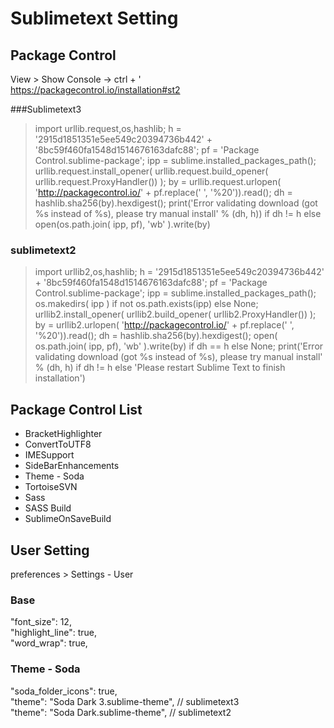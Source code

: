 # Sublimetext Setting

## Package Control
View > Show Console  -> ctrl + '  
https://packagecontrol.io/installation#st2

###Sublimetext3
>import urllib.request,os,hashlib; h = '2915d1851351e5ee549c20394736b442' + '8bc59f460fa1548d1514676163dafc88'; pf = 'Package Control.sublime-package'; ipp = sublime.installed_packages_path(); urllib.request.install_opener( urllib.request.build_opener( urllib.request.ProxyHandler()) ); by = urllib.request.urlopen( 'http://packagecontrol.io/' + pf.replace(' ', '%20')).read(); dh = hashlib.sha256(by).hexdigest(); print('Error validating download (got %s instead of %s), please try manual install' % (dh, h)) if dh != h else open(os.path.join( ipp, pf), 'wb' ).write(by)

### sublimetext2
>import urllib2,os,hashlib; h = '2915d1851351e5ee549c20394736b442' + '8bc59f460fa1548d1514676163dafc88'; pf = 'Package Control.sublime-package'; ipp = sublime.installed_packages_path(); os.makedirs( ipp ) if not os.path.exists(ipp) else None; urllib2.install_opener( urllib2.build_opener( urllib2.ProxyHandler()) ); by = urllib2.urlopen( 'http://packagecontrol.io/' + pf.replace(' ', '%20')).read(); dh = hashlib.sha256(by).hexdigest(); open( os.path.join( ipp, pf), 'wb' ).write(by) if dh == h else None; print('Error validating download (got %s instead of %s), please try manual install' % (dh, h) if dh != h else 'Please restart Sublime Text to finish installation')

## Package Control List

* BracketHighlighter
* ConvertToUTF8
* IMESupport
* SideBarEnhancements
* Theme - Soda
* TortoiseSVN
* Sass
* SASS Build
* SublimeOnSaveBuild

## User Setting
preferences > Settings - User

### Base
"font_size": 12,   
"highlight_line": true,  
"word_wrap": true,

### Theme - Soda
"soda_folder_icons": true,  
"theme": "Soda Dark 3.sublime-theme", // sublimetext3  
"theme": "Soda Dark.sublime-theme", // sublimetext2



